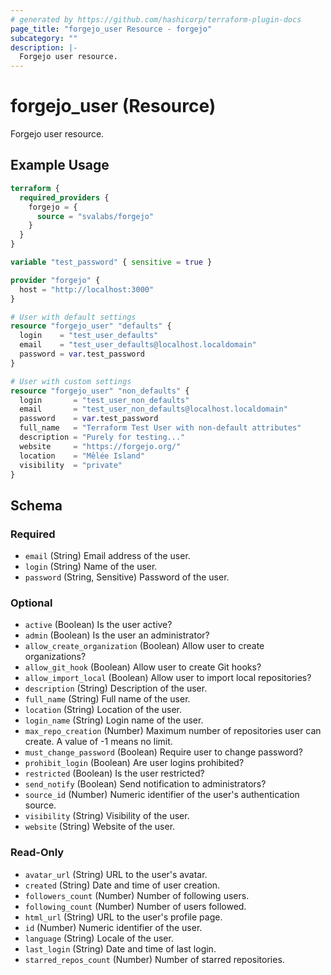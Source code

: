 ```yaml
---
# generated by https://github.com/hashicorp/terraform-plugin-docs
page_title: "forgejo_user Resource - forgejo"
subcategory: ""
description: |-
  Forgejo user resource.
---
```


# forgejo_user (Resource)

Forgejo user resource.

## Example Usage

```terraform
terraform {
  required_providers {
    forgejo = {
      source = "svalabs/forgejo"
    }
  }
}

variable "test_password" { sensitive = true }

provider "forgejo" {
  host = "http://localhost:3000"
}

# User with default settings
resource "forgejo_user" "defaults" {
  login    = "test_user_defaults"
  email    = "test_user_defaults@localhost.localdomain"
  password = var.test_password
}

# User with custom settings
resource "forgejo_user" "non_defaults" {
  login       = "test_user_non_defaults"
  email       = "test_user_non_defaults@localhost.localdomain"
  password    = var.test_password
  full_name   = "Terraform Test User with non-default attributes"
  description = "Purely for testing..."
  website     = "https://forgejo.org/"
  location    = "Mêlée Island"
  visibility  = "private"
}
```

<!-- schema generated by tfplugindocs -->
## Schema

### Required

- `email` (String) Email address of the user.
- `login` (String) Name of the user.
- `password` (String, Sensitive) Password of the user.

### Optional

- `active` (Boolean) Is the user active?
- `admin` (Boolean) Is the user an administrator?
- `allow_create_organization` (Boolean) Allow user to create organizations?
- `allow_git_hook` (Boolean) Allow user to create Git hooks?
- `allow_import_local` (Boolean) Allow user to import local repositories?
- `description` (String) Description of the user.
- `full_name` (String) Full name of the user.
- `location` (String) Location of the user.
- `login_name` (String) Login name of the user.
- `max_repo_creation` (Number) Maximum number of repositories user can create. A value of -1 means no limit.
- `must_change_password` (Boolean) Require user to change password?
- `prohibit_login` (Boolean) Are user logins prohibited?
- `restricted` (Boolean) Is the user restricted?
- `send_notify` (Boolean) Send notification to administrators?
- `source_id` (Number) Numeric identifier of the user's authentication source.
- `visibility` (String) Visibility of the user.
- `website` (String) Website of the user.

### Read-Only

- `avatar_url` (String) URL to the user's avatar.
- `created` (String) Date and time of user creation.
- `followers_count` (Number) Number of following users.
- `following_count` (Number) Number of users followed.
- `html_url` (String) URL to the user's profile page.
- `id` (Number) Numeric identifier of the user.
- `language` (String) Locale of the user.
- `last_login` (String) Date and time of last login.
- `starred_repos_count` (Number) Number of starred repositories.
